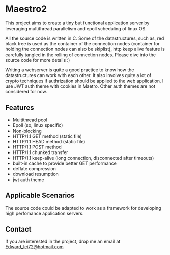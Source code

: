 # Maestro2 

This project aims to create a tiny but functional application server by 
leveraging multithread parallelism and epoll scheduling of linux OS. 

All the source code is written in C. 
Some of the datastructures, such as, red black tree is used as the container 
of the connection nodes (container for holding the connection nodes can 
also be skiplist), http keep alive feature is carefully tangled in the 
rolling of connection nodes. Please dive into the source code for more details 
:)

Writing a webserver is quite a good practice to know how the datastructures 
can work with each other. It also involves quite a lot of crypto techniques if 
authrization should be applied to the web application. I use JWT auth theme 
with cookies in Maetro. Other auth themes are not considered for now.

## Features

  - Multithread pool
  - Epoll (so, linux specific)
  - Non-blocking
  - HTTP/1.1 GET method (static file)
  - HTTP/1.1 HEAD method (static file)
  - HTTP/1.1 POST method
  - HTTP/1.1 chunked transfer
  - HTTP/1.1 keep-alive (long connection, disconnected after timeouts)
  - built-in cache to provide better GET performance
  - deflate compression
  - download resumption
  - jwt auth theme


## Applicable Scenarios
The source code could be adapted to work as a framework for developing 
high perfomance application servers.

## Contact
If you are interested in the project, drop me an email at Edward_lei72@hotmail.com
